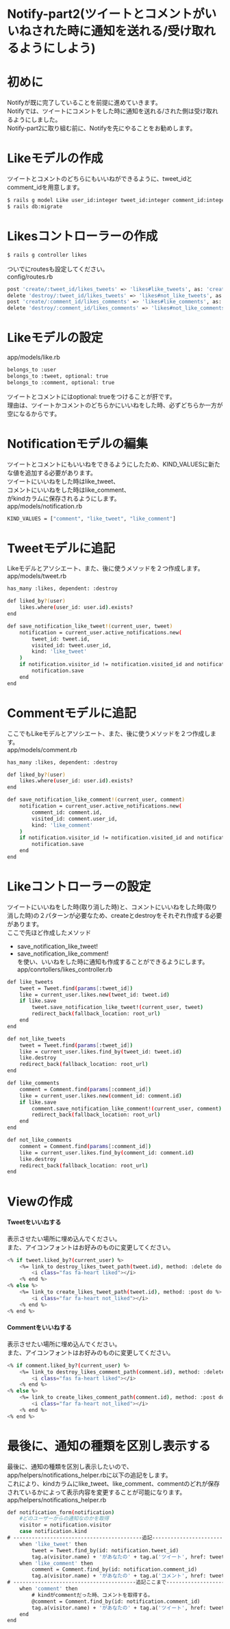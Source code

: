 # Notify-part2(ツイートとコメントがいいねされた時に通知を送れる/受け取れるようにしよう)


# 初めに
Notifyが既に完了していることを前提に進めていきます。  
Notifyでは、ツイートにコメントをした時に通知を送れる/された側は受け取れるようにしました。  
Notify-part2に取り組む前に、Notifyを先にやることをお勧めします。


# Likeモデルの作成
ツイートとコメントのどちらにもいいねができるように、tweet_idとcomment_idを用意します。
```bash
$ rails g model Like user_id:integer tweet_id:integer comment_id:integer
$ rails db:migrate
```


# Likesコントローラーの作成
```bash
$ rails g controller likes
```
ついでにroutesも設定してください。  
config/routes.rb
```bash
post 'create/:tweet_id/likes_tweets' => 'likes#like_tweets', as: 'create_likes_tweet'
delete 'destroy/:tweet_id/likes_tweets' => 'likes#not_like_tweets', as: 'destroy_likes_tweet'
post 'create/:comment_id/likes_comments' => 'likes#like_comments', as: 'create_likes_comment'
delete 'destroy/:comment_id/likes_comments' => 'likes#not_like_comments', as: 'destroy_likes_comment'
```


# Likeモデルの設定
app/models/like.rb
```bash
belongs_to :user
belongs_to :tweet, optional: true
belongs_to :comment, optional: true
```
ツイートとコメントにはoptional: trueをつけることが肝です。  
理由は、ツイートかコメントのどちらかにいいねをした時、必ずどちらか一方が空になるからです。


# Notificationモデルの編集
ツイートとコメントにもいいねをできるようにしたため、KIND_VALUESに新たな値を追加する必要があります。  
ツイートにいいねをした時はlike_tweet、  
コメントにいいねをした時はlike_comment、  
がkindカラムに保存されるようにします。  
app/models/notification.rb
```bash
KIND_VALUES = ["comment", "like_tweet", "like_comment"]
```


# Tweetモデルに追記
Likeモデルとアソシエート、また、後に使うメソッドを２つ作成します。  
app/models/tweet.rb
```bash
has_many :likes, dependent: :destroy

def liked_by?(user)
	likes.where(user_id: user.id).exists?
end

def save_notification_like_tweet!(current_user, tweet)
	notification = current_user.active_notifications.new(
		tweet_id: tweet.id,
		visited_id: tweet.user_id,
		kind: 'like_tweet'
	)
	if notification.visitor_id != notification.visited_id and notification.valid?
		notification.save
	end
end
```


# Commentモデルに追記
ここでもLikeモデルとアソシエート、また、後に使うメソッドを２つ作成します。  
app/models/comment.rb
```bash
has_many :likes, dependent: :destroy

def liked_by?(user)
	likes.where(user_id: user.id).exists?
end

def save_notification_like_comment!(current_user, comment)
	notification = current_user.active_notifications.new(
		comment_id: comment.id,
		visited_id: comment.user_id,
		kind: 'like_comment'
	)
	if notification.visitor_id != notification.visited_id and notification.valid?
		notification.save
	end
end
```


# Likeコントローラーの設定
ツイートにいいねをした時(取り消した時)と、コメントにいいねをした時(取り消した時)の２パターンが必要なため、createとdestroyをそれぞれ作成する必要があります。  
ここで先ほど作成したメソッド
* save_notification_like_tweet!
* save_notification_like_comment!  
を使い、いいねをした時に通知も作成することができるようにします。  
app/conrtollers/likes_controller.rb
```bash
def like_tweets
	tweet = Tweet.find(params[:tweet_id])
	like = current_user.likes.new(tweet_id: tweet.id)
	if like.save
		tweet.save_notification_like_tweet!(current_user, tweet)
		redirect_back(fallback_location: root_url)
	end
end

def not_like_tweets
	tweet = Tweet.find(params[:tweet_id])
	like = current_user.likes.find_by(tweet_id: tweet.id)
	like.destroy
	redirect_back(fallback_location: root_url)
end

def like_comments
	comment = Comment.find(params[:comment_id])
	like = current_user.likes.new(comment_id: comment.id)
	if like.save
		comment.save_notification_like_comment!(current_user, comment)
		redirect_back(fallback_location: root_url)
	end
end

def not_like_comments
	comment = Comment.find(params[:comment_id])
	like = current_user.likes.find_by(comment_id: comment.id)
	like.destroy
	redirect_back(fallback_location: root_url)
end
```


# Viewの作成


#### Tweetをいいねする
表示させたい場所に埋め込んでください。  
また、アイコンフォントはお好みのものに変更してください。
```bash
<% if tweet.liked_by?(current_user) %>
	<%= link_to destroy_likes_tweet_path(tweet.id), method: :delete do %>
		<i class="fas fa-heart liked"></i>
	<% end %>
<% else %>
	<%= link_to create_likes_tweet_path(tweet.id), method: :post do %>
		<i class="far fa-heart not_liked"></i>
	<% end %>
<% end %>
```


#### Commentをいいねする
表示させたい場所に埋め込んでください。  
また、アイコンフォントはお好みのものに変更してください。
```bash
<% if comment.liked_by?(current_user) %>
	<%= link_to destroy_likes_comment_path(comment.id), method: :delete do %>
		<i class="fas fa-heart liked"></i>
	<% end %>
<% else %>
	<%= link_to create_likes_comment_path(comment.id), method: :post do %>
		<i class="far fa-heart not_liked"></i>
	<% end %>
<% end %>
```


# 最後に、通知の種類を区別し表示する
最後に、通知の種類を区別し表示したいので、app/helpers/notifications_helper.rbに以下の追記をします。  
これにより、kindカラムにlike_tweet、like_comment、commentのどれが保存されているかによって表示内容を変更することが可能になります。  
app/helpers/notifications_helper.rb
```bash
def notification_form(notification)
	#どのユーザーからの通知なのかを取得
	visitor = notification.visitor
	case notification.kind
# ------------------------------------------追記------------------------------------------
	when 'like_tweet' then
		tweet = Tweet.find_by(id: notification.tweet_id)
		tag.a(visitor.name) + 'があなたの' + tag.a('ツイート', href: tweet_path(notification.tweet_id)) + 'をいいねしました。'
	when 'like_comment' then
		comment = Comment.find_by(id: notification.comment_id)
		tag.a(visitor.name) + 'があなたの' + tag.a('コメント', href: tweet_path(comment.tweet.id)) + 'をいいねしました。'
# ----------------------------------------追記ここまで------------------------------------------
	when 'comment' then
		# kindがcommentだった時、コメントを取得する。
		@comment = Comment.find_by(id: notification.comment_id)
		tag.a(visitor.name) + 'があなたの' + tag.a('ツイート', href: tweet_path(notification.tweet_id)) + 'にコメントしました。'
	end
end
```
